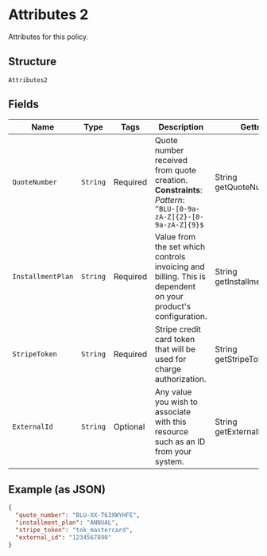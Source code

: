 
# Attributes 2

Attributes for this policy.

## Structure

`Attributes2`

## Fields

| Name | Type | Tags | Description | Getter | Setter |
|  --- | --- | --- | --- | --- | --- |
| `QuoteNumber` | `String` | Required | Quote number received from quote creation.<br>**Constraints**: *Pattern*: `^BLU-[0-9a-zA-Z]{2}-[0-9a-zA-Z]{9}$` | String getQuoteNumber() | setQuoteNumber(String quoteNumber) |
| `InstallmentPlan` | `String` | Required | Value from the set which controls invoicing and billing. This is dependent<br>on your product's configuration. | String getInstallmentPlan() | setInstallmentPlan(String installmentPlan) |
| `StripeToken` | `String` | Required | Stripe credit card token that will be used for charge authorization. | String getStripeToken() | setStripeToken(String stripeToken) |
| `ExternalId` | `String` | Optional | Any value you wish to associate with this resource such as an ID from your system. | String getExternalId() | setExternalId(String externalId) |

## Example (as JSON)

```json
{
  "quote_number": "BLU-XX-T63XWYHFE",
  "installment_plan": "ANNUAL",
  "stripe_token": "tok_mastercard",
  "external_id": "1234567890"
}
```

